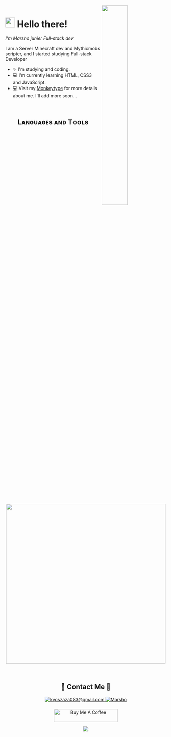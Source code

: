 <!--Night Owl image-->
<div>
  <img align="right" width="40%" src="https://owlbertsio-resized.s3.amazonaws.com/Popper.psd.full.png">
</div>

<!--Header Name-->
# <img src="https://emojis.slackmojis.com/emojis/images/1531849430/4246/blob-sunglasses.gif?1531849430" width="30"/> Hello there! 
*I'm Marsho junier Full-stack dev*
<br /> 

<!--Start Intro-->               
<p align="left">I am a Server Minecraft dev and Mythicmobs scripter, and I started studying Full-stack Developer </p>

- ✨ I'm studying and coding.
- 💻 I’m currently learning HTML, CSS3 and JavaScript.
- 💻 Visit my [Monkeytype](https://monkeytype.com/profile/zProKZy) for more details about me.
  I'll add more soon...
<!--End Intro-->
<br />

<!--Languages and Tools Section-->       
<h2 align="center">Lᴀɴɢᴜᴀɢᴇs ᴀɴᴅ Tᴏᴏʟs</h2> 
<p align="center">
<img width="500px"  src="https://skillicons.dev/icons?i=py,vscode,cs,&perline=10"  />
</p>
<br />

<!--Contact--> 
<h2 align="center">💬 Contact Me 💬 </h2>
<div align="center">
<a href="mailto:kyoszaza083@gmail.com" target="_blank">
<img src="https://img.shields.io/badge/Gmail-D14836?style=for-the-badge&logo=gmail&logoColor=white" alt=kyoszaza083@gmail.com mail style="margin-bottom: 5px;" />
</a>

<a href="https://www.instagram.com/nonghiwkao.jpg" target="_blank">
<img src=https://img.shields.io/badge/Instagram-E4405F?style=for-the-badge&logo=instagram&logoColor=white alt=Marsho Instagram style="margin-bottom: 5px;" />
</a>
</div>
<br/>


<!-- Patreon -->
<div align="center">
<a href="https://www.patreon.com/MarshoXD" target="_blank"><img src="https://encrypted-tbn0.gstatic.com/images?q=tbn:ANd9GcQKgOEEJYHsHgz0HwYoUG8XxwFIjplVKR2t7Q&s" alt="Buy Me A Coffee" style="height: 40px !important;width: 200px !important;" ></a>
</div>


<!--Footer--> 
<p align="center">
  <img src="https://capsule-render.vercel.app/api?type=waving&color=gradient&height=65&section=footer"/>
</p>
